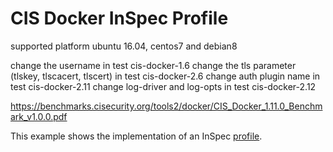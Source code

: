 # CIS Docker InSpec Profile

supported platform ubuntu 16.04, centos7 and debian8

change the username in test cis-docker-1.6
change the tls parameter (tlskey, tlscacert, tlscert) in test cis-docker-2.6
change auth plugin name in test cis-docker-2.11
change log-driver and log-opts in test cis-docker-2.12

https://benchmarks.cisecurity.org/tools2/docker/CIS_Docker_1.11.0_Benchmark_v1.0.0.pdf

This example shows the implementation of an InSpec [profile](../../docs/profiles.rst).
